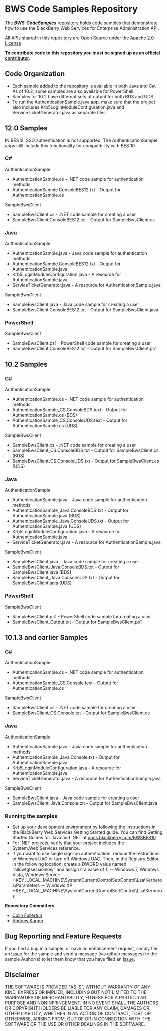 # BWS Code Samples Repository 

The _**BWS-CodeSamples**_ repository holds code samples that demonstrate how to use the BlackBerry Web Services for Enterprise Administration API.

All APIs shared in this repository are Open Source under the  [Apache 2.0 License](http://www.apache.org/licenses/LICENSE-2.0.html)

**To contribute code to this repository you must be signed up as an [official contributor](http://blackberry.github.com/howToContribute.html).**

## Code Organization

- Each sample added to the repository is available in both Java and C#. As of 10.2, some samples are also available for PowerShell.
- Samples for 10.2 have different sets of output for both BDS and UDS.
- To run the AuthenticationSample.java app, make sure that the project also includes Krb5LoginModuleConfiguration.java and ServiceTicketGenerator.java as separate files.

## 12.0 Samples

IN BES12, SSO authentication is not supported. The AuthenticationSample apps still include this functionality for compatibility with BES 10.

### C&#35;

AuthenticationSample
 - AuthenticationSample.cs - .NET code sample for authentication methods
 - AuthenticationSample.ConsoleBES12.txt - Output for AuthenticationSample.cs
 
SampleBwsClient
 - SampleBwsClient.cs - .NET code sample for creating a user
 - SampleBwsClient.ConsoleBES12.txt - Output for SampleBwsClient.cs

### Java 

AuthenticationSample
 - AuthenticationSample.java - Java code sample for authentication methods
 - AuthenticationSample.ConsoleBES12.txt - Output for AuthenticationSample.java
 - Krb5LoginModuleConfiguration.java - A resource for AuthenticationSample.java
 - ServiceTicketGenerator.java - A resource for AuthenticationSample.java
 
SampleBwsClient
 - SampleBwsClient.java - Java code sample for creating a user
 - SampleBwsClient.ConsoleBES12.txt - Output for SampleBwsClient.java

### PowerShell

SampleBwsClient
 - SampleBwsClient.ps1 - PowerShell code sample for creating a user
 - SampleBwsClient.ConsoleBES12.txt - Output for SampleBwsClient.ps1
 

## 10.2 Samples

### C&#35;

AuthenticationSample
 - AuthenticationSample.cs - .NET code sample for authentication methods
 - AuthenticationSample_CS.ConsoleBDS.text - Output for AuthenticationSample.cs (BDS)
 - AuthenticationSample_CS.ConsoleUDS.text - Output for AuthenticationSample.cs (UDS)
 
SampleBwsClient
 - SampleBwsClient.cs - .NET code sample for creating a user
 - SampleBwsClient_CS.ConsoleBDS.txt - Output for SampleBwsClient.cs (BDS)
 - SampleBwsClient_CS.ConsoleUDS.txt - Output for SampleBwsClient.cs (UDS)

### Java 

AuthenticationSample
 - AuthenticationSample.java - Java code sample for authentication methods
 - AuthenticationSample_Java.ConsoleBDS.txt - Output for AuthenticationSample.java (BDS)
 - AuthenticationSample_Java.ConsoleUDS.txt - Output for AuthenticationSample.java (UDS)
 - Krb5LoginModuleConfiguration.java - A resource for AuthenticationSample.java
 - ServiceTicketGenerator.java - A resource for AuthenticationSample.java
 
SampleBwsClient
 - SampleBwsClient.java - Java code sample for creating a user
 - SampleBwsClient_Java.ConsoleBDS.txt - Output for SampleBwsClient.java (BDS)
 - SampleBwsClient_Java.ConsoleUDS.txt - Output for SampleBwsClient.java (UDS)

### PowerShell

SampleBwsClient
 - SampleBwsClient.ps1 - PowerShell code sample for creating a user
 - SampleBwsClient_Output.txt - Output for SampleBwsClient.ps1

## 10.1.3 and earlier Samples

### C&#35;

AuthenticationSample
 - AuthenticationSample.cs - .NET code sample for authentication methods
 - AuthenticationSample_CS.Console.text - Output for AuthenticationSample.cs
 
SampleBwsClient
 - SampleBwsClient.cs - .NET code sample for creating a user
 - SampleBwsClient_CS.Console.txt - Output for SampleBwsClient.cs
 
### Java

AuthenticationSample
 - AuthenticationSample.java - Java code sample for authentication methods
 - AuthenticationSample_Java.Console.txt - Output for AuthenticationSample.java
 - Krb5LoginModuleConfiguration.java - A resource for AuthenticationSample.java
 - ServiceTicketGenerator.java - A resource for AuthenticationSample.java

SampleBwsClient
 - SampleBwsClient.java - Java code sample for creating a user
 - SampleBwsClient_Java.Console.txt - Output for SampleBwsClient.java

### Running the samples

 - Set up your development environment by following the instructions in the BlackBerry Web Services Getting Started guide. You can find Getting Started Guides for Java and .NET at <a href="http://docs.blackberry.com/en/admin/subcategories/?userType=2&category=BlackBerry+Web+Services&subCategory=BlackBerry+Web+Services+for+BlackBerry+Enterprise+Service+10">docs.blackberry.com/BWSBES10</a>
 - For .NET projects, verify that your project includes the System.Web.Services reference.
 - If you want to use single sign-on authentication, reduce the restrictions of Windows UAC or turn off Windows UAC. Then, in the Registry Editor, in the following location, create a DWORD value named “allowtgtsessionkey” and assign it a value of 1:
 -- Windows 7, Windows Vista, Windows Server: HKEY_LOCAL_MACHINE\System\CurrentControlSet\Control\Lsa\Kerberos\Parameters
 -- Windows XP: HKEY_LOCAL_MACHINE\System\CurrentControlSet\Control\Lsa\Kerberos

 
**Repository Committers** 

* [Colin Fullerton](https://github.com/cfullerton123)
* [Andrew Karger](https://github.com/akarger)

## Bug Reporting and Feature Requests

If you find a bug in a sample, or have an enhancement request, simply file an [Issue](https://github.com/blackberry/BWS-Samples/issues) for the sample and send a message (via github messages) to the sample Author(s) to let them know that you have filed an [Issue](https://github.com/blackberry/BWS-Samples/issues).

## Disclaimer

THE SOFTWARE IS PROVIDED "AS IS", WITHOUT WARRANTY OF ANY KIND, EXPRESS OR IMPLIED, INCLUDING BUT NOT LIMITED TO THE WARRANTIES OF MERCHANTABILITY, FITNESS FOR A PARTICULAR PURPOSE AND NONINFRINGEMENT. IN NO EVENT SHALL THE AUTHORS OR COPYRIGHT HOLDERS BE LIABLE FOR ANY CLAIM, DAMAGES OR OTHER LIABILITY, WHETHER IN AN ACTION OF CONTRACT, TORT OR OTHERWISE, ARISING FROM, OUT OF OR IN CONNECTION WITH THE SOFTWARE OR THE USE OR OTHER DEALINGS IN THE SOFTWARE.

